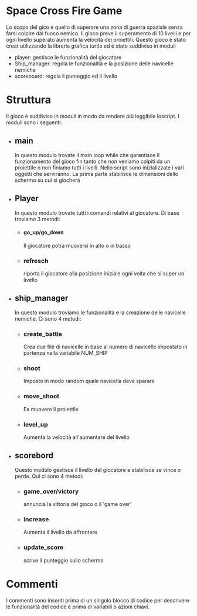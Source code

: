 # Space Cross Fire  Game

Lo scopo del gico è quello di superare una zona di guerra spaziale senza farsi colpire dal fuoco nemico. Il gioco preve il superamento di 10 livelli
e per ogni livello superato aumenta la velocità dei proiettili. Questo gioco è stato creat utilizzando la libreria grafica turtle
ed è stato suddiviso in moduli 
- player: gestisce le funzionalità del giocatore
- Ship_manager: regola le funzionalità e la posizione delle navicelle nemiche
- scoreboard: regola il punteggio ed il livello


# Struttura

Il gioco è suddiviso in moduli in modo da rendere più leggibile loscript. I moduli sono i seguenti:

- ## main 
  In questo modulo trovate il main loop while che garantisce il funzionamento del gioco fin tanto che non veniamo colpiti da un proiettile o non finiamo tutti i livelli. Nello script sono inizializzate i vari oggetti che serviranno. La prima parte stabilisce le dimensioni dello schermo su cui si giocherà
  
- ## Player
  In questo modulo trovate tutti i comandi relativi al giocatore. Di base troviamo 3 metodi:
  - #### go_up/go_down
    Il giocatore potrà muoversi in alto o in basso 
  - ### refresch
    riporta il giocatore alla posizione iniziale ogni volta che si super un livello
 
 - ## ship_manager
   In questo modulo troviamo le funzionalità e la creazione delle navicelle nemiche. Ci sono 4 metodi:
   - ### create_battle
      Crea due file di navicelle in base al numero di navicelle impostato in partenza nella variabile NUM_SHIP
   - ### shoot
      Imposto in modo random quale navicella deve sparare
   - ### move_shoot
      Fa muovere il proiettile
   - ### level_up
      Aumenta la velocità all'aumentare del livello
      
- ## scorebord
  Questo modulo gestisce il livello del giocatore e stabilisce se vince o perde. Qui ci sono 4 metodi:
  - ### game_over/victory
      annuncia la vittoria del gioco o il 'game over'
  - ### increase
      Aumenta il livello da affrontare
  - ### update_score
      scrive il punteggio sullo schermo
      
# Commenti

I commenti sono inseriti prima di un singolo blocco di codice per descrivere le funzionalità del codice e prima di variabili o azioni chiavi.


